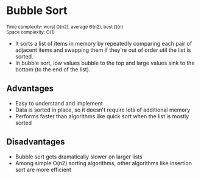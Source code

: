 # Bubble Sort

<small>Time complexity: worst O(n2), average Θ(n2), best Ω(n)</small><br/>
<small>Space complexity: O(1)</small>

- It sorts a list of items in memory by repeatedly comparing each pair of adjacent items and swapping them if they're out of order util the list is sorted.
- In bubble sort, low values bubble to the top and large values sink to the bottom (to the end of the list).

## Advantages

- Easy to understand and implement
- Data is sorted in place, so it doesn't require lots of additional memory
- Performs faster than algorithms like quick sort when the list is mostly sorted

## Disadvantages

- Bubble sort gets dramatically slower on larger lists
- Among simple O(n2) sorting algorithms, other algorithms like insertion sort are more efficient
